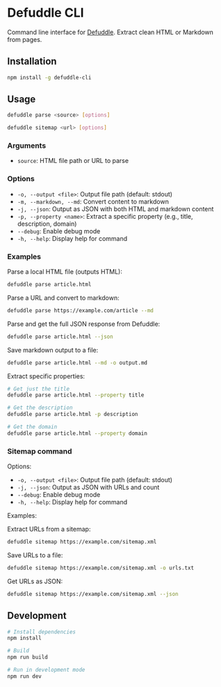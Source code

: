 # Defuddle CLI

Command line interface for [Defuddle](https://github.com/kepano/defuddle). Extract clean HTML or Markdown from pages.

## Installation

```bash
npm install -g defuddle-cli
```

## Usage

```bash
defuddle parse <source> [options]
```

```bash
defuddle sitemap <url> [options]
```

### Arguments

- `source`: HTML file path or URL to parse

### Options

- `-o, --output <file>`: Output file path (default: stdout)
- `-m, --markdown, --md`: Convert content to markdown
- `-j, --json`: Output as JSON with both HTML and markdown content
- `-p, --property <name>`: Extract a specific property (e.g., title, description, domain)
- `--debug`: Enable debug mode
- `-h, --help`: Display help for command

### Examples

Parse a local HTML file (outputs HTML):
```bash
defuddle parse article.html
```

Parse a URL and convert to markdown:
```bash
defuddle parse https://example.com/article --md
```

Parse and get the full JSON response from Defuddle:
```bash
defuddle parse article.html --json
```

Save markdown output to a file:
```bash
defuddle parse article.html --md -o output.md
```

Extract specific properties:
```bash
# Get just the title
defuddle parse article.html --property title

# Get the description
defuddle parse article.html -p description

# Get the domain
defuddle parse article.html --property domain
```

### Sitemap command

Options:
- `-o, --output <file>`: Output file path (default: stdout)
- `-j, --json`: Output as JSON with URLs and count
- `--debug`: Enable debug mode
- `-h, --help`: Display help for command

Examples:

Extract URLs from a sitemap:
```bash
defuddle sitemap https://example.com/sitemap.xml
```

Save URLs to a file:
```bash
defuddle sitemap https://example.com/sitemap.xml -o urls.txt
```

Get URLs as JSON:
```bash
defuddle sitemap https://example.com/sitemap.xml --json
```

## Development

```bash
# Install dependencies
npm install

# Build
npm run build

# Run in development mode
npm run dev
```
